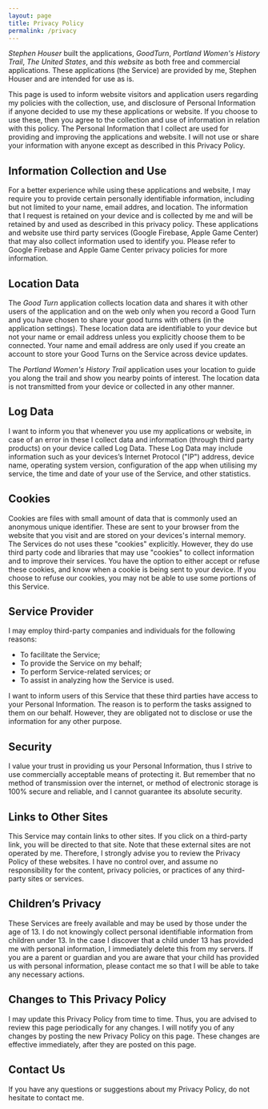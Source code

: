 ```yaml
---
layout: page
title: Privacy Policy
permalink: /privacy
---
```


*Stephen Houser* built the applications, *GoodTurn*, *Portland Women's History Trail*, *The United States*, and *this website* as both free and commercial applications. These applications (the Service) are provided by me, Stephen Houser and are intended for use as is.

This page is used to inform website visitors and application users regarding my policies with the collection, use, and disclosure of Personal Information if anyone decided to use my these applications or website. If you choose to use these, then you agree to the collection and use of information in relation with this policy. The Personal Information that I collect are used for providing and improving the applications and website. I will not use or share your information with anyone except as described in this Privacy Policy.

## Information Collection and Use

For a better experience while using these applications and website, I may require you to provide certain personally identifiable information, including but not limited to your name, email addres, and location. The information that I request is retained on your device and is collected by me and will be retained by and used as described in this privacy policy. These applications and website use third party services (Google Firebase, Apple Game Center) that may also collect information used to identify you. Please refer to Google Firebase and Apple Game Center privacy policies for more information.

## Location Data

The *Good Turn* application collects location data and shares it with other users of the application and on the web only when you record a Good Turn and you have chosen to share your good turns with others (in the application settings). These location data are identifiable to your device but not your name or email address unless you explicitly choose them to be connected. Your name and email address are only used if you create an account to store your Good Turns on the Service across device updates.

The *Portland Women's History Trail* application uses your location to guide you along the trail and show you nearby points of interest. The location data is not transmitted from your device or collected in any other manner.

## Log Data

I want to inform you that whenever you use my applications or website, in case of an error in these I collect data and information (through third party products) on your device called Log Data. These Log Data may include information such as your devices’s Internet Protocol ("IP") address, device name, operating system version, configuration of the app when utilising my service, the time and date of your use of the Service, and other statistics.

## Cookies

Cookies are files with small amount of data that is commonly used an anonymous unique identifier. These are sent to your browser from the website that you visit and are stored on your devices's internal memory. The Services do not uses these "cookies" explicitly. However, they do use third party code and libraries that may use "cookies" to collect information and to improve their services. You have the option to either accept or refuse these cookies, and know when a cookie is being sent to your device. If you choose to refuse our cookies, you may not be able to use some portions of this Service.

## Service Provider

I may employ third-party companies and individuals for the following reasons:

* To facilitate the Service;
* To provide the Service on my behalf;
* To perform Service-related services; or
* To assist in analyzing how the Service is used.

I want to inform users of this Service that these third parties have access to your Personal Information. The reason is to perform the tasks assigned to them on our behalf. However, they are obligated not to disclose or use the information for any other purpose.

## Security

I value your trust in providing us your Personal Information, thus I strive to use commercially acceptable means of protecting it. But remember that no method of transmission over the internet, or method of electronic storage is 100% secure and reliable, and I cannot guarantee its absolute security.

## Links to Other Sites

This Service may contain links to other sites. If you click on a third-party link, you will be directed to that site. Note that these external sites are not operated by me. Therefore, I strongly advise you to review the Privacy Policy of these websites. I have no control over, and assume no responsibility for the content, privacy policies, or practices of any third-party sites or services.

## Children’s Privacy

These Services are freely available and may be used by those under the age of 13. I do not knowingly collect personal identifiable information from children under 13. In the case I discover that a child under 13 has provided me with personal information, I immediately delete this from my servers. If you are a parent or guardian and you are aware that your child has provided us with personal information, please contact me so that I will be able to take any necessary actions.

## Changes to This Privacy Policy

I may update this Privacy Policy from time to time. Thus, you are advised to review this page periodically for any changes. I will notify you of any changes by posting the new Privacy Policy on this page. These changes are effective immediately, after they are posted on this page.

## Contact Us

If you have any questions or suggestions about my Privacy Policy, do not hesitate to contact me.

